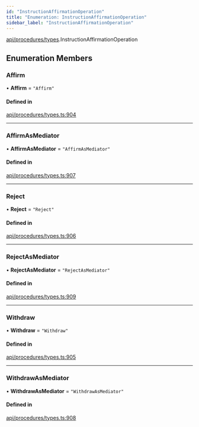 ```yaml
---
id: "InstructionAffirmationOperation"
title: "Enumeration: InstructionAffirmationOperation"
sidebar_label: "InstructionAffirmationOperation"
---
```


[api/procedures/types](../../../../../modules/API/Procedures/Types/Types.md).InstructionAffirmationOperation

## Enumeration Members

### Affirm

• **Affirm** = ``"Affirm"``

#### Defined in

[api/procedures/types.ts:904](https://github.com/PolymeshAssociation/polymesh-sdk/blob/fedc4714f/src/api/procedures/types.ts#L904)

___

### AffirmAsMediator

• **AffirmAsMediator** = ``"AffirmAsMediator"``

#### Defined in

[api/procedures/types.ts:907](https://github.com/PolymeshAssociation/polymesh-sdk/blob/fedc4714f/src/api/procedures/types.ts#L907)

___

### Reject

• **Reject** = ``"Reject"``

#### Defined in

[api/procedures/types.ts:906](https://github.com/PolymeshAssociation/polymesh-sdk/blob/fedc4714f/src/api/procedures/types.ts#L906)

___

### RejectAsMediator

• **RejectAsMediator** = ``"RejectAsMediator"``

#### Defined in

[api/procedures/types.ts:909](https://github.com/PolymeshAssociation/polymesh-sdk/blob/fedc4714f/src/api/procedures/types.ts#L909)

___

### Withdraw

• **Withdraw** = ``"Withdraw"``

#### Defined in

[api/procedures/types.ts:905](https://github.com/PolymeshAssociation/polymesh-sdk/blob/fedc4714f/src/api/procedures/types.ts#L905)

___

### WithdrawAsMediator

• **WithdrawAsMediator** = ``"WithdrawAsMediator"``

#### Defined in

[api/procedures/types.ts:908](https://github.com/PolymeshAssociation/polymesh-sdk/blob/fedc4714f/src/api/procedures/types.ts#L908)
